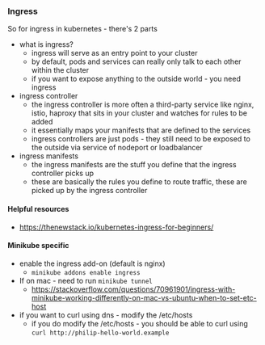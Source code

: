 ### Ingress
So for ingress in kubernetes - there's 2 parts
- what is ingress?
    - ingress will serve as an entry point to your cluster
    - by default, pods and services can really only talk to each other within the cluster
    - if you want to expose anything to the outside world - you need ingress
- ingress controller
    - the ingress controller is more often a third-party service like nginx, istio, haproxy that sits in your cluster and watches for rules to be added
    - it essentially maps your manifests that are defined to the services
    - ingress controllers are just pods - they still need to be exposed to the outside via service of nodeport or loadbalancer
- ingress manifests
    - the ingress manifests are the stuff you define that the ingress controller picks up
    - these are basically the rules you define to route traffic, these are picked up by the ingress controller

#### Helpful resources
- https://thenewstack.io/kubernetes-ingress-for-beginners/


#### Minikube specific
- enable the ingress add-on (default is nginx)
    - `minikube addons enable ingress`
- If on mac - need to run `minikube tunnel`
    - https://stackoverflow.com/questions/70961901/ingress-with-minikube-working-differently-on-mac-vs-ubuntu-when-to-set-etc-host
- if you want to curl using dns - modify the /etc/hosts
    - if you do modify the /etc/hosts - you should be able to curl using `curl http://philip-hello-world.example`

